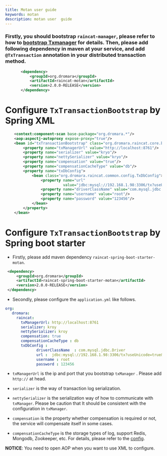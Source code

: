 ```yaml
---
title: Motan user guide
keywords: motan
description: motan user  guide
---
```




### Firstly, you should bootstrap `raincat-manager`, please refer to how to [bootstrap Txmanager](start-manager.md) for details. Then, please add following dependency in maven at your service, and add `@TxTransaction` annotation in your distributed transaction method.

```xml
       <dependency>
           <groupId>org.dromara</groupId>
           <artifactId>raincat-motan</artifactId>
           <version>2.0.0-RELEASE</version>
       </dependency>
```

# Configure `TxTransactionBootstrap` by Spring XML
```xml
    <context:component-scan base-package="org.dromara.*"/>
    <aop:aspectj-autoproxy expose-proxy="true"/>
    <bean id="txTransactionBootstrap" class="org.dromara.raincat.core.bootstrap.TxTransactionBootstrap">
        <property name="txManagerUrl" value="http://localhost:8761"/>
        <property name="serializer" value="kryo"/>
        <property name="nettySerializer" value="kryo"/>
        <property name="compensation" value="true"/>
        <property name="compensationCacheType" value="db"/>
        <property name="txDbConfig">
            <bean class="org.dromara.raincat.common.config.TxDbConfig">
                <property name="url"
                          value="jdbc:mysql://192.168.1.98:3306/tx?useUnicode=true&amp;characterEncoding=utf8"/>
                <property name="driverClassName" value="com.mysql.jdbc.Driver"/>
                <property name="username" value="root"/>
                <property name="password" value="123456"/>
            </bean>
        </property>
    </bean>
```

# Configure `TxTransactionBootstrap` by Spring boot starter

* Firstly, please add maven dependency `raincat-spring-boot-starter-motan`.
```xml
 <dependency>
     <groupId>org.dromara</groupId>
     <artifactId>raincat-spring-boot-starter-motan</artifactId>
     <version>2.0.0-RELEASE</version>
 </dependency>
```

* Secondly, please configure the `application.yml` like follows.

```yml
org:
   dromara:
     raincat:
       txManagerUrl: http://localhost:8761
       serializer: kroy
       nettySerializer: kroy
       compensation: true
       compensationCacheType : db
       txDbConfig :
              driverClassName  : com.mysql.jdbc.Driver
              url :  jdbc:mysql://192.168.1.98:3306/tx?useUnicode=true&amp;characterEncoding=utf8
              username : root
              password : 123456
```

* `txManagerUrl` is the ip and port that you bootstrap `txManager` . Please add `http://` at head.
* `serializer` is the way of transaction log serialization.
* `nettySerializer` is the serialization way of how to communicate with `txManager`. Please be caution that It should be consistent with the configuration in `txManager`.

* `compensation` is the property whether compensation is required or not, the service will compensate itself in some cases.
* `compensationCacheType` is the storage types of log, support Redis, Mongodb, Zookeeper, etc. For details, please refer to the [config](config.md).

**NOTICE**: You need to open AOP when you want to use XML to configure.




